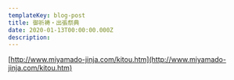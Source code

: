 ```yaml
---
templateKey: blog-post
title: 御祈祷・出張祭典
date: 2020-01-13T00:00:00.000Z
description:
---
```


[http://www.miyamado-jinja.com/kitou.htm](http://www.miyamado-jinja.com/kitou.htm)
